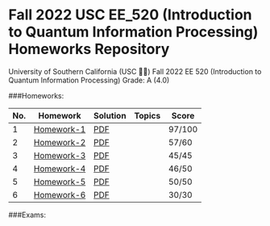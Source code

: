 # Fall 2022 USC EE_520 (Introduction to Quantum Information Processing) Homeworks Repository
University of Southern California (USC ✌🏼) Fall 2022 EE 520 (Introduction to Quantum Information Processing) Grade: A (4.0)

###Homeworks:

| No. | Homework                                                                               | Solution                                                                                | Topics | Score  |
|-----|----------------------------------------------------------------------------------------|-----------------------------------------------------------------------------------------|--------|--------|
| 1   | [Homework-1](https://github.com/FDGod99/EE_520/blob/main/Homeworks/Homework1_Ques.pdf) | [PDF](https://github.com/FDGod99/EE_520/blob/main/Homework_Solutions/Homework1_Sol.pdf) |        | 97/100 |
| 2   | [Homework-2](https://github.com/FDGod99/EE_520/blob/main/Homeworks/Homework2_Ques.pdf) | [PDF](https://github.com/FDGod99/EE_520/blob/main/Homework_Solutions/Homework2_Sol.pdf) |        | 57/60  |
| 3   | [Homework-3](https://github.com/FDGod99/EE_520/blob/main/Homeworks/Homework3_Ques.pdf) | [PDF](https://github.com/FDGod99/EE_520/blob/main/Homework_Solutions/Homework3_Sol.pdf) |        | 45/45  |
| 4   | [Homework-4](https://github.com/FDGod99/EE_520/blob/main/Homeworks/Homework4_Ques.pdf) | [PDF](https://github.com/FDGod99/EE_520/blob/main/Homework_Solutions/Homework4_Sol.pdf) |        | 46/50  |
| 5   | [Homework-5](https://github.com/FDGod99/EE_520/blob/main/Homeworks/Homework5_Ques.pdf) | [PDF](https://github.com/FDGod99/EE_520/blob/main/Homework_Solutions/Homework5_Sol.pdf) |        | 50/50  |
| 6   | [Homework-6](https://github.com/FDGod99/EE_520/blob/main/Homeworks/Homework6_Ques.pdf) | [PDF](https://github.com/FDGod99/EE_520/blob/main/Homework_Solutions/Homework6_Sol.pdf) |        | 30/30  |


###Exams:
